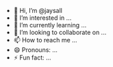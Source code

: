 - 👋 Hi, I’m @jaysall
- 👀 I’m interested in ...
- 🌱 I’m currently learning ...
- 💞️ I’m looking to collaborate on ...
- 📫 How to reach me ...
- 😄 Pronouns: ...
- ⚡ Fun fact: ...

<!---
jaysall/jaysall is a ✨ special ✨ repository because its `README.md` (this file) appears on your GitHub profile.
You can click the Preview link to take a look at your changes.
--->
